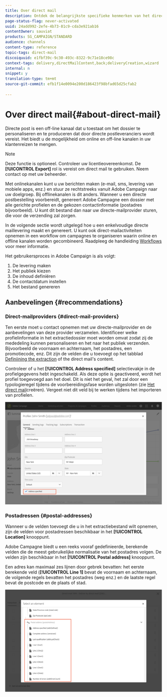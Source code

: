 ```yaml
---
title: Over direct mail
description: Ontdek de belangrijkste specifieke kenmerken van het directe-mailkanaal in de Campagne van Adobe.
page-status-flag: never-activated
uuid: 24add992-2efe-4b73-81c9-cda3e921ab16
contentOwner: sauviat
products: SG_CAMPAIGN/STANDARD
audience: channels
content-type: reference
topic-tags: direct-mail
discoiquuid: e1fbf39c-9c30-493c-8322-9c71e18ce98c
context-tags: delivery,directMailContent,back;deliveryCreation,wizard
internal: n
snippet: y
translation-type: tm+mt
source-git-commit: efb1f14e0094e200d186423f98bfad65d25cfab2

---
```



# Over direct mail{#about-direct-mail}

Directe post is een off-line kanaal dat u toestaat om het dossier te personaliseren en te produceren dat door directe postleveranciers wordt vereist. Het biedt u de mogelijkheid om online en off-line kanalen in uw klantenreizen te mengen.

>[!NOTE]
>
>Deze functie is optioneel. Controleer uw licentieovereenkomst. De **[!UICONTROL Export]** rol is vereist om direct mail te gebruiken. Neem contact op met uw beheerder.

Met onlinekanalen kunt u uw berichten maken (e-mail, sms, levering van mobiele apps, enz.) en stuur ze rechtstreeks vanuit Adobe Campaign naar uw doelgroep. Bij offlinekanalen is dit anders. Wanneer u een directe postbestelling voorbereidt, genereert Adobe Campagne een dossier met alle gerichte profielen en de gekozen contactinformatie (postadres bijvoorbeeld). U kunt dit bestand dan naar uw directe-mailprovider sturen, die voor de verzending zal zorgen.

In de volgende sectie wordt uitgelegd hoe u een enkelvoudige directe maillevering maakt en genereert. U kunt ook direct-mailactiviteiten opnemen in een workflow om campagnes te organiseren waarin online en offline kanalen worden gecombineerd. Raadpleeg de handleiding [Workflows](../../automating/using/workflow-data-and-processes.md) voor meer informatie.

Het gebruikersproces in Adobe Campaign is als volgt:

1. De levering maken
1. Het publiek kiezen
1. De inhoud definiëren
1. De contactdatum instellen
1. Het bestand genereren

## Aanbevelingen {#recommendations}

### Direct-mailproviders {#direct-mail-providers}

Ten eerste moet u contact opnemen met uw directe-mailprovider en de aanbevelingen van deze provider verzamelen. Identificeer welke profielinformatie in het extractiedossier moet worden omvat zodat zij de mededeling kunnen personaliseren en het naar het publiek verzenden. Bijvoorbeeld de voornaam en achternaam, het postadres, een promotiecode, enz. Dit zijn de velden die u toevoegt op het tabblad [Definiining the extraction](../../channels/using/defining-the-direct-mail-content.md#defining-the-extraction) of the direct mail&#39;s content.

Controleer of u het **[!UICONTROL Address specified]** selectievakje in de profielgegevens hebt ingeschakeld. Als deze optie is geactiveerd, wordt het profiel toegevoegd aan het doel. Dit is niet het geval, het zal door een typologieregel tijdens de voorbereidingsfase worden uitgesloten (zie [Het direct mail](../../channels/using/creating-the-direct-mail.md)creëren). Vergeet niet dit veld bij te werken tijdens het importeren van profielen.

![](assets/direct_mail_22.png)

### Postadressen {#postal-addresses}

Wanneer u de velden toevoegt die u in het extractiebestand wilt opnemen, zijn de velden voor postadressen beschikbaar in het **[!UICONTROL Location]** knooppunt.

Adobe Campagne biedt u een reeks vooraf gedefinieerde, berekende velden die de meest gebruikelijke normalisatie van het postadres volgen. De velden zijn beschikbaar in het **[!UICONTROL Postal address]** knooppunt.

Een adres kan maximaal zes lijnen door gebrek bevatten: het eerste berekende veld (**[!UICONTROL Line 1]** bevat de voornaam en achternaam, de volgende regels bevatten het postadres (weg enz.) en de laatste regel bevat de postcode en de plaats of stad.

![](assets/direct_mail_23.png)

